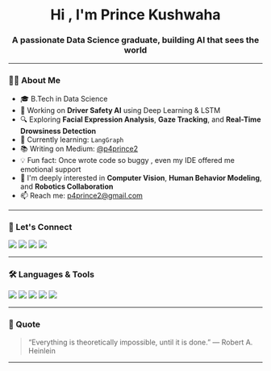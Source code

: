 <h1 align="center">Hi , I'm Prince Kushwaha</h1>
<h3 align="center"> A passionate Data Science graduate, building AI that sees the world</h3>



---

### 👨‍💻 About Me

- 🎓 B.Tech in Data Science  
- 🤖 Working on **Driver Safety AI** using Deep Learning & LSTM  
- 🔍 Exploring **Facial Expression Analysis**, **Gaze Tracking**, and **Real-Time Drowsiness Detection**  
- 🧠 Currently learning: `LangGraph`
- 📚 Writing on Medium: [@p4prince2](https://medium.com/@p4prince2)  
- 💡 Fun fact: Once wrote code so buggy , even my IDE offered me emotional support  
- 👀 I'm deeply interested in **Computer Vision**, **Human Behavior Modeling**, and **Robotics Collaboration**  
- 📫 Reach me: [p4prince2@gmail.com](mailto:p4prince2@gmail.com)

---

### 📌 Let's Connect

<p align="left">
  <a href="https://www.linkedin.com/in/prince-kushwaha-112b5722a/" target="_blank"><img src="https://img.shields.io/badge/-LinkedIn-0077B5?logo=linkedin&logoColor=white&style=for-the-badge" /></a>
  <a href="https://leetcode.com/u/p4prince/" target="_blank"><img src="https://img.shields.io/badge/-LeetCode-FFA116?logo=leetcode&logoColor=white&style=for-the-badge" /></a>
  <a href="https://medium.com/@p4prince2" target="_blank"><img src="https://img.shields.io/badge/-Medium-12100E?logo=medium&logoColor=white&style=for-the-badge" /></a>
  <a href="mailto:p4prince2@gmail.com" target="_blank"><img src="https://img.shields.io/badge/-Email-D14836?logo=gmail&logoColor=white&style=for-the-badge" /></a>
</p>

---

### 🛠️ Languages & Tools

<p align="left">
  <img src="https://img.shields.io/badge/Python-3776AB?style=for-the-badge&logo=python&logoColor=white"/>
  <img src="https://img.shields.io/badge/PyTorch-EE4C2C?style=for-the-badge&logo=pytorch&logoColor=white"/>
  <img src="https://img.shields.io/badge/OpenCV-27338e?style=for-the-badge&logo=opencv&logoColor=white"/>
  <img src="https://img.shields.io/badge/MediaPipe-FF6F00?style=for-the-badge&logo=mediapipe&logoColor=white"/>
  <img src="https://img.shields.io/badge/TensorFlow-FF6F00?style=for-the-badge&logo=tensorflow&logoColor=white"/>
</p>

---



### 🧠 Quote 

> “Everything is theoretically impossible, until it is done.”  — Robert A. Heinlein 

---

